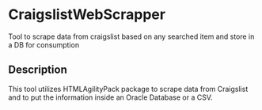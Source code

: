 # CraigslistWebScrapper
Tool to scrape data from craigslist based on any searched item and store in a DB for consumption

## Description

This tool utilizes HTMLAgilityPack package to scrape data from Craigslist and to put the information inside an Oracle Database or a CSV. 
